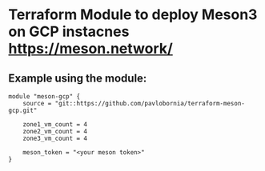 # Terraform Module to deploy Meson3 on GCP instacnes https://meson.network/

## Example using the module:

```
module "meson-gcp" {
    source = "git::https://github.com/pavlobornia/terraform-meson-gcp.git"

    zone1_vm_count = 4
    zone2_vm_count = 4
    zone3_vm_count = 4

    meson_token = "<your meson token>"
}
```
